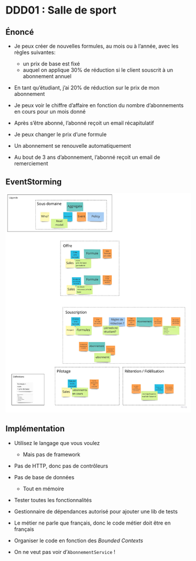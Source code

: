 # DDD01 : Salle de sport

## Énoncé
- Je peux créer de nouvelles formules, au mois ou à l’année, avec les règles suivantes:
  - un prix de base est fixé
  - auquel on applique 30% de réduction si le client souscrit à un abonnement annuel


- En tant qu’étudiant, j’ai 20% de réduction sur le prix de mon abonnement

- Je peux voir le chiffre d’affaire en fonction du nombre d’abonnements en cours pour un mois donné

- Après s’être abonné, l’abonné reçoit un email récapitulatif

- Je peux changer le prix d’une formule

- Un abonnement se renouvelle automatiquement

- Au bout de 3 ans d’abonnement, l’abonné reçoit un email de remerciement

## EventStorming
![](./resources/DDD01-salle-de-sport-EventStorming.jpg)

## Implémentation
- Utilisez le langage que vous voulez
  - Mais pas de framework

- Pas de HTTP, donc pas de contrôleurs

- Pas de base de données
  - Tout en mémoire

- Tester toutes les fonctionnalités
- Gestionnaire de dépendances autorisé pour ajouter une lib de tests

- Le métier ne parle que français, donc le code métier doit être en français

- Organiser le code en fonction des _Bounded Contexts_

- On ne veut pas voir d’`AbonnementService` !


